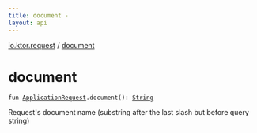 ```yaml
---
title: document - 
layout: api
---
```


<div class='api-docs-breadcrumbs'><a href="index.html">io.ktor.request</a> / <a href="./document.html">document</a></div>

# document

<div class="signature"><code><span class="keyword">fun </span><a href="-application-request/index.html"><span class="identifier">ApplicationRequest</span></a><span class="symbol">.</span><span class="identifier">document</span><span class="symbol">(</span><span class="symbol">)</span><span class="symbol">: </span><a href="https://kotlinlang.org/api/latest/jvm/stdlib/kotlin/-string/index.html"><span class="identifier">String</span></a></code></div>

Request's document name (substring after the last slash but before query string)

